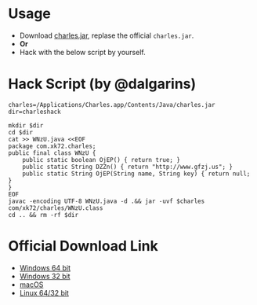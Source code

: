# Usage

- Download [charles.jar](charles.jar), replase the official `charles.jar`.
- **Or**
- Hack with the below script by yourself.

# Hack Script (by @dalgarins)

```
charles=/Applications/Charles.app/Contents/Java/charles.jar
dir=charleshack

mkdir $dir
cd $dir
cat >> WNzU.java <<EOF
package com.xk72.charles;
public final class WNzU {
	public static boolean OjEP() { return true; }
	public static String DZZn() { return "http://www.gfzj.us"; }
	public static String OjEP(String name, String key) { return null; }
}
EOF
javac -encoding UTF-8 WNzU.java -d .&& jar -uvf $charles com/xk72/charles/WNzU.class
cd .. && rm -rf $dir
```

# Official Download Link

- [Windows 64 bit](https://www.charlesproxy.com/assets/release/4.2/charles-proxy-4.2-win64.msi)
- [Windows 32 bit](https://www.charlesproxy.com/assets/release/4.2/charles-proxy-4.2-win32.msi)
- [macOS](https://www.charlesproxy.com/assets/release/4.2/charles-proxy-4.2.dmg)
- [Linux 64/32 bit](https://www.charlesproxy.com/assets/release/4.2/charles-proxy-4.2.tar.gz)

